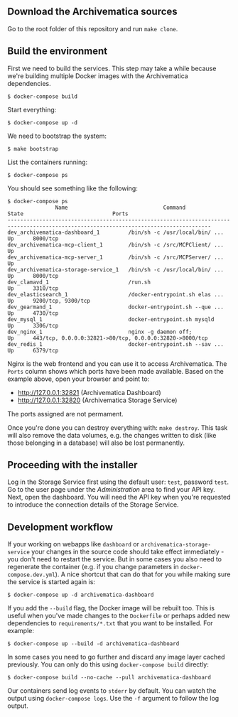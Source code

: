 ## Download the Archivematica sources

Go to the root folder of this repository and run `make clone`.

## Build the environment

First we need to build the services. This step may take a while because we're
building multiple Docker images with the Archivematica dependencies.

    $ docker-compose build

Start everything:

    $ docker-compose up -d

We need to bootstrap the system:

    $ make bootstrap

List the containers running:

    $ docker-compose ps

You should see something like the following:

```
$ docker-compose ps
               Name                              Command               State                            Ports
--------------------------------------------------------------------------------------------------------------------------------------
dev_archivematica-dashboard_1         /bin/sh -c /usr/local/bin/ ...   Up      8000/tcp
dev_archivematica-mcp-client_1        /bin/sh -c /src/MCPClient/ ...   Up
dev_archivematica-mcp-server_1        /bin/sh -c /src/MCPServer/ ...   Up
dev_archivematica-storage-service_1   /bin/sh -c /usr/local/bin/ ...   Up      8000/tcp
dev_clamavd_1                         /run.sh                          Up      3310/tcp
dev_elasticsearch_1                   /docker-entrypoint.sh elas ...   Up      9200/tcp, 9300/tcp
dev_gearmand_1                        docker-entrypoint.sh --que ...   Up      4730/tcp
dev_mysql_1                           docker-entrypoint.sh mysqld      Up      3306/tcp
dev_nginx_1                           nginx -g daemon off;             Up      443/tcp, 0.0.0.0:32821->80/tcp, 0.0.0.0:32820->8000/tcp
dev_redis_1                           docker-entrypoint.sh --sav ...   Up      6379/tcp
```

Nginx is the web frontend and you can use it to access Archivematica. The
`Ports` column shows which ports have been made available. Based on the example
above, open your browser and point to:

- http://127.0.0.1:32821 (Archivematica Dashboard)
- http://127.0.0.1:32820 (Archivematica Storage Service)

The ports assigned are not permament.

Once you're done you can destroy everything with: `make destroy`. This task
will also remove the data volumes, e.g. the changes written to disk (like those
belonging in a database) will also be lost permanently.

## Proceeding with the installer

Log in the Storage Service first using the default user: `test`, password
`test`. Go to the user page under the *Administration* area to find your API
key. Next, open the dashboard. You will need the API key when you're requested
to introduce the connection details of the Storage Service.

## Development workflow

If your working on webapps like `dashboard` or `archivematica-storage-service`
your changes in the source code should take effect immediately - you don't need
to restart the service. But in some cases you also need to regenerate the
container (e.g. if you change parameters in `docker-compose.dev.yml`). A nice
shortcut that can do that for you while making sure the service is started
again is:

    $ docker-compose up -d archivematica-dashboard

If you add the `--build` flag, the Docker image will be rebuilt too. This is
useful when you've made changes to the `Dockerfile` or perhaps added new
dependencies to `requirements/*.txt` that you want to be installed. For
example:

    $ docker-compose up --build -d archivematica-dashboard

In some cases you need to go further and discard any image layer cached
previously. You can only do this using `docker-compose build` directly:

    $ docker-compose build --no-cache --pull archivematica-dashboard

Our containers send log events to `stderr` by default. You can watch the
output using `docker-compose logs`. Use the `-f` argument to follow the log
output.
